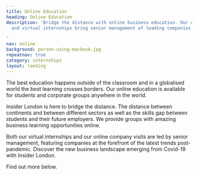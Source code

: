 ```yaml
---
title: Online Education
heading: Online Education
description: 'Bridge the distance with online business education. Our company visits
  and virtual internships bring senior management of leading companies direct to you.

'
nav: online
background: person-using-macbook.jpg
repeatnav: true
category: internships
layout: landing
---
```


The best education happens outside of the classroom and in a globalised world the best learning crosses borders. Our online education is available for students and corporate groups anywhere in the world.

Insider London is here to bridge the distance. The distance between continents and between different sectors as well as the skills gap between students and their future employers. We provide groups with amazing business learning opportunities online.

Both our virtual internships and our online company visits are led by senior management, featuring companies at the forefront of the latest trends post-pandemic. Discover the new business landscape emerging from Covid-19 with Insider London.

Find out more below.
